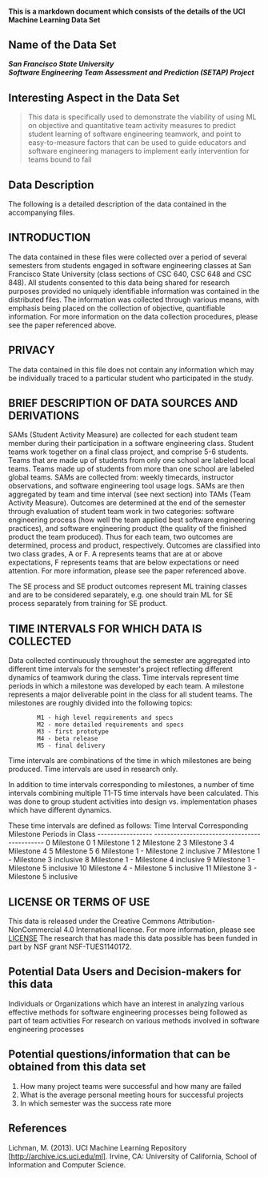 #### This is a markdown document which consists of the details of the UCI Machine Learning Data Set

## Name of the Data Set
**_San Francisco State University  
   Software Engineering Team Assessment and Prediction (SETAP) Project_**

## Interesting Aspect in the Data Set
> This data is specifically used to demonstrate the viability of using ML on objective and quantitative team activity measures to predict student learning of software engineering 
teamwork, and point to easy-to-measure factors that can be used to guide educators and software engineering managers to implement early intervention for teams bound to fail

## Data Description
  The following is a detailed description of the data contained in the
  accompanying files.

  INTRODUCTION
  ------------

  The data contained in these files were collected over a period of
  several semesters from students engaged in software engineering
  classes at San Francisco State University (class sections of CSC
  640, CSC 648 and CSC 848).  All students consented to this data
  being shared for research purposes provided no uniquely identifiable
  information was contained in the distributed files.  The information
  was collected through various means, with emphasis being placed on
  the collection of objective, quantifiable information.  For more
  information on the data collection procedures, please see the paper
  referenced above.


  PRIVACY
  -------
  The data contained in this file does not contain any information
  which may be individually traced to a particular student who
  participated in the study.


  BRIEF DESCRIPTION OF DATA SOURCES AND DERIVATIONS
  -------------------------------------------------
  SAMs (Student Activity Measure) are collected for each student team
  member during their participation in a software engineering class.
  Student teams work together on a final class project, and comprise
  5-6 students.  Teams that are made up of students from only one
  school are labeled local teams.  Teams made up of students from more
  than one school are labeled global teams.  SAMs are collected from:
  weekly timecards, instructor observations, and software engineering
  tool usage logs.  SAMs are then aggregated by team and time interval
  (see next section) into TAMs (Team Activity Measure).  Outcomes are
  determined at the end of the semester through evaluation of student
  team work in two categories:  software engineering process (how well
  the team applied best software engineering practices), and software
  engineering product (the quality of the finished product the team
  produced).  Thus for each team, two outcomes are determined, process
  and product, respectively.  Outcomes are classified into two class
  grades, A or F.  A represents teams that are at or above
  expectations, F represents teams that are below expectations or need
  attention.  For more information, please see the paper referenced
  above.

  The SE process and SE product outcomes represent ML training classes
  and are to be considered separately, e.g. one should train ML for SE
  process separately from training for SE product.

  TIME INTERVALS FOR WHICH DATA IS COLLECTED
  ------------------------------------------
  Data collected continuously throughout the semester are aggregated
  into different time intervals for the semester's project reflecting
  different dynamics of teamwork during the class.  Time intervals
  represent time periods in which a milestone was developed by each
  team.  A milestone represents a major deliverable point in the class
  for all student teams.  The milestones are roughly divided into the
  following topics:

            M1 - high level requirements and specs
            M2 - more detailed requirements and specs
            M3 - first prototype
            M4 - beta release
            M5 - final delivery

  Time intervals are combinations of the time in which milestones are
  being produced.  Time intervals are used in research only.

  In addition to time intervals corresponding to milestones, a number
  of time intervals combining multiple T1-T5 time intervals have been
  calculated.  This was done to group student activities into design
  vs. implementation phases which have different dynamics.

  These time intervals are defined as follows:
      Time Interval        Corresponding Milestone Periods in Class
    -----------------    --------------------------------------------
           0               Milestone 0
           1               Milestone 1
           2               Milestone 2
           3               Milestone 3
           4               Milestone 4
           5               Milestone 5
           6               Milestone 1 - Milestone 2 inclusive
           7               Milestone 1 - Milestone 3 inclusive
           8               Milestone 1 - Milestone 4 inclusive
           9               Milestone 1 - Milestone 5 inclusive
          10               Milestone 4 - Milestone 5 inclusive
          11               Milestone 3 - Milestone 5 inclusive


## LICENSE OR TERMS OF USE
This data is released under the Creative Commons Attribution-NonCommercial 4.0 International license.  For more information, please see [LICENSE](http://creativecommons.org/licenses/by-nc/4.0/legalcode)
The research that has made this data possible has been funded in part by NSF grant NSF-TUES1140172.

## Potential Data Users and Decision-makers for this data
Individuals or Organizations which have an interest in analyzing various effective methods for software engineering processes being followed as part of team activities
For research on various methods involved in software engineering processes

## Potential questions/information that can be obtained from this data set
1. How many project teams were successful and how many are failed
2. What is the average personal meeting hours for successful projects
3. In which semester was the success rate more

## References
Lichman, M. (2013). UCI Machine Learning Repository [http://archive.ics.uci.edu/ml]. Irvine, CA: University of California, School of Information and Computer Science.


